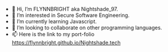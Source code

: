 - 👋 Hi, I’m FLYNNBRIGHT aka Nightshade_97.
- 👀 I’m interested in Secure Software Engineering. 
- 🌱 I’m currently learning Javascript. 
- 💞️ I’m looking to collaborate on other programming languages. 
- 📫 Here is the link to my port-folio https://flynnbright.github.io/Nightshade.tech

<!---
FLYNNBRIGHT/FLYNNBRIGHT is a ✨ special ✨ repository because its `README.md` (this file) appears on your GitHub profile.
You can click the Preview link to take a look at your changes.
--->
